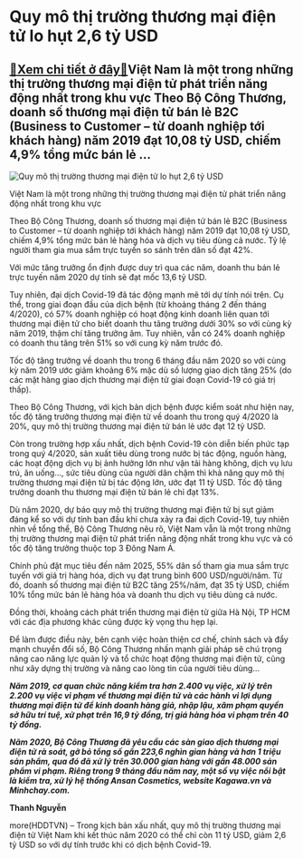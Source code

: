Quy mô thị trường thương mại điện tử lo hụt 2,6 tỷ USD
======================================================

[:gift:Xem chi tiết ở đây:gift:](https://hddtvn.com/quy-mo-thi-truong-thuong-mai-dien-tu-lo-hut-26-ty-usd/)Việt Nam là một trong những thị trường thương mại điện tử phát triển năng động nhất trong khu vực Theo Bộ Công Thương, doanh số thương mại điện tử bán lẻ B2C (Business to Customer – từ doanh nghiệp tới khách hàng) năm 2019 đạt 10,08 tỷ USD, chiếm 4,9% tổng mức bán lẻ …
-----------------------------------------------------------------------------------------------------------------------------------------------------------------------------------------------------------------------------------------------------------------------------





![Quy mô thị trường thương mại điện tử lo hụt 2,6 tỷ USD](https://haiquanonline.com.vn/stores/news_dataimages/thanhnt/102020/21/14/2250_tmdt.jpg?rt=20201021142251 "Quy mô thị trường thương mại điện tử lo hụt 2,6 tỷ USD")


Việt Nam là một trong những thị trường thương mại điện tử phát triển năng động nhất trong khu vực



Theo Bộ Công Thương, doanh số thương mại điện tử bán lẻ B2C (Business to Customer – từ doanh nghiệp tới khách hàng) năm 2019 đạt 10,08 tỷ USD, chiếm 4,9% tổng mức bán lẻ hàng hóa và dịch vụ tiêu dùng cả nước. Tỷ lệ người tham gia mua sắm trực tuyến so sánh trên dân số đạt 42%.


Với mức tăng trưởng ổn định được duy trì qua các năm, doanh thu bán lẻ trực tuyến năm 2020 dự tính sẽ đạt mốc 13,6 tỷ USD.


Tuy nhiên, đại dịch Covid-19 đã tác động mạnh mẽ tới dự tính nói trên. Cụ thể, trong giai đoạn đầu của dịch bệnh (từ khoảng tháng 2 đến tháng 4/2020), có 57% doanh nghiệp có hoạt động kinh doanh liên quan tới thương mại điện tử cho biết doanh thu tăng trưởng dưới 30% so với cùng kỳ năm 2019, thậm chí tăng trưởng âm. Tuy nhiên, vẫn có 24% doanh nghiệp có doanh thu tăng trên 51% so với cung kỳ năm trước đó.


Tốc độ tăng trưởng về doanh thu trong 6 tháng đầu năm 2020 so với cùng kỳ năm 2019 ước giảm khoảng 6% mặc dù số lượng giao dịch tăng 25% (do các mặt hàng giao dịch thương mại điện tử giai đoạn Covid-19 có giá trị thấp).


Theo Bộ Công Thương, với kịch bản dịch bệnh được kiểm soát như hiện nay, tốc độ tăng trưởng thương mại điện tử về doanh thu trong quý 4/2020 là 20%, quy mô thị trường thương mại điện tử bán lẻ ước đạt 12 tỷ USD.


Còn trong trường hợp xấu nhất, dịch bệnh Covid-19 còn diễn biến phức tạp trong quý 4/2020, sản xuất tiêu dùng trong nước bị tác động, nguồn hàng, các hoạt động dịch vụ bị ảnh hưởng lớn như vận tải hàng không, dịch vụ lưu trú, ăn uống…, sức tiêu dùng của người dân chậm thì khả năng quy mô thị trường thương mại điện tử bị tác động lớn, ước đạt 11 tỷ USD. Tốc độ tăng trưởng doanh thu thương mại điện tử bán lẻ chỉ đạt 13%.


Dù năm 2020, dự báo quy mô thị trường thương mại điện tử bị sụt giảm đáng kể so với dự tính ban đầu khi chưa xảy ra đai dịch Covid-19, tuy nhiên nhìn về tổng thể, Bộ Công Thương nêu rõ, Việt Nam vẫn là một trong những thị trường thương mại điện tử phát triển năng động nhất trong khu vực và có tốc độ tăng trưởng thuộc top 3 Đông Nam Á.


Chính phủ đặt mục tiêu đến năm 2025, 55% dân số tham gia mua sắm trực tuyến với giá trị hàng hóa, dịch vụ đạt trung bình 600 USD/người/năm. Từ đó, doanh số thương mại điện tử B2C tăng 25%/năm, đạt 35 tỷ USD, chiếm 10% tổng mức bán lẻ hàng hóa và doanh thu dịch vụ tiêu dùng cả nước.


Đồng thời, khoảng cách phát triển thương mại điện tử giữa Hà Nội, TP HCM với các địa phương khác cũng được kỳ vọng thu hẹp lại.


Để làm được điều này, bên cạnh việc hoàn thiện cơ chế, chính sách và đẩy mạnh chuyển đổi số, Bộ Công Thương nhấn mạnh giải pháp sẽ chú trọng nâng cao năng lực quản lý và tổ chức hoạt động thương mại điện tử, cũng như xây dựng thị trường và nâng cao lòng tin của người tiêu dùng…






***Năm 2019, cơ quan chức năng kiểm tra hơn 2.400 vụ việc, xử lý trên 2.200 vụ việc vi phạm về thương mại điện tử và các hành vi lợi dụng thương mại điện tử để kinh doanh hàng giả, nhập lậu, xâm phạm quyền sở hữu trí tuệ, xử phạt trên 16,9 tỷ đồng, trị giá hàng hóa vi phạm trên 40 tỷ đồng.***


***Năm 2020, Bộ Công Thương đã yêu cầu các sàn giao dịch thương mại điện tử rà soát, gỡ bỏ tổng số gần 223,6 nghìn gian hàng và hơn 1 triệu sản phẩm, qua đó đã xử lý trên 30.000 gian hàng với gần 48.000 sản phẩm vi phạm. Riêng trong 9 tháng đầu năm nay, một số vụ việc nổi bật là kiểm tra, xử lý hệ thống Ansan Cosmetics, website Kagawa.vn và Minhchay.com.***







**Thanh Nguyễn**



more(HDDTVN) – Trong kịch bản xấu nhất, quy mô thị trường thương mại điện tử Việt Nam khi kết thúc năm 2020 có thể chỉ còn 11 tỷ USD, giảm 2,6 tỷ USD so với dự tính trước khi có dịch bệnh Covid-19.

